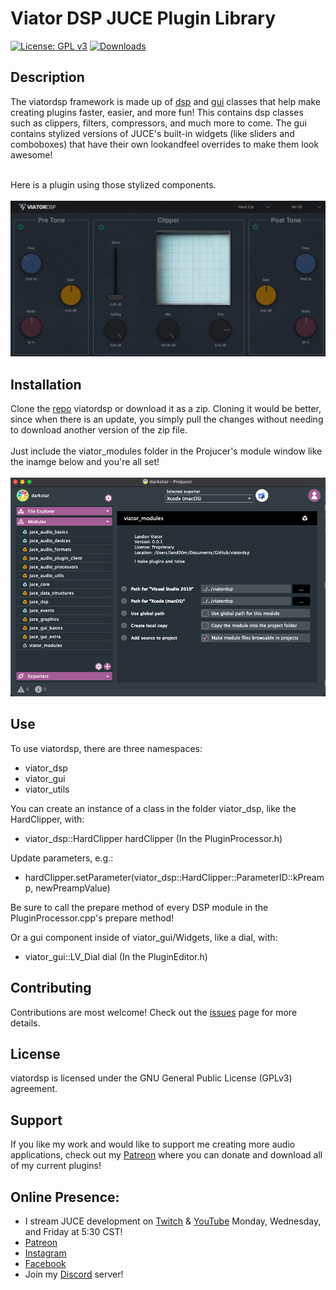 # Viator DSP JUCE Plugin Library
 [![License: GPL v3](https://img.shields.io/badge/License-GPLv3-brightgreen.svg)](https://www.gnu.org/licenses/gpl-3.0)
[![Downloads](https://img.shields.io/github/downloads/landonviator/viatordsp/total)](https://somsubhra.github.io/github-release-stats/?username=landonviator&repository=viatordsp&page=1&per_page=30)

## Description
The viatordsp framework is made up of [dsp](https://github.com/landonviator/viatordsp/tree/main/viator_modules/viator_dsp) and [gui](https://github.com/landonviator/viatordsp/tree/main/viator_modules/viator_gui) classes that help make creating plugins faster, easier, and more fun!
This contains dsp classes such as clippers, filters, compressors, and much more to come.
The gui contains stylized versions of JUCE's built-in widgets (like sliders and comboboxes) that have their own lookandfeel overrides to make them look awesome!

<br>Here is a plugin using those stylized components.<br><br>
![Pic](https://github.com/landonviator/viatordsp/blob/main/Assets/btclipper.png)

## Installation
Clone the [repo](https://github.com/landonviator/viatordsp) viatordsp or download it as a zip. Cloning it would be better, since when there is an update, you simply pull the changes without needing to download another version of the zip file.  
<br>Just include the viator_modules folder in the Projucer's module window like the inamge below and you're all set! <br><br>
![Pic](https://github.com/landonviator/viatordsp/blob/main/Assets/projucer.png)

## Use
To use viatordsp, there are three namespaces: 
- viator_dsp
- viator_gui
- viator_utils

You can create an instance of a class in the folder viator_dsp, like the HardClipper, with:
- viator_dsp::HardClipper hardClipper (In the PluginProcessor.h)

Update parameters, e.g.:
- hardClipper.setParameter(viator_dsp::HardClipper::ParameterID::kPreamp, newPreampValue)

Be sure to call the prepare method of every DSP module in the PluginProcessor.cpp's prepare method!

Or a gui component inside of viator_gui/Widgets, like a dial, with:
- viator_gui::LV_Dial dial (In the PluginEditor.h)

## Contributing
Contributions are most welcome! Check out the [issues](https://github.com/landonviator/viatordsp/issues) page for more details.

## License
viatordsp is licensed under the GNU General Public License (GPLv3) agreement.

## Support
If you like my work and would like to support me creating more audio applications, check out my [Patreon](https://www.patreon.com/ViatorDSP) where you can donate and download all of my current plugins!

## Online Presence:
- I stream JUCE development on [Twitch](https://www.twitch.tv/dr_bruisin) & [YouTube](https://www.youtube.com/channel/UCwEc_CsAk3ky7sX_yg6bSSg) Monday, Wednesday, and Friday at 5:30 CST!
- [Patreon](https://www.patreon.com/ViatorDSP) <br>
- [Instagram](https://www.instagram.com/viatordsp/) <br>
- [Facebook](https://www.facebook.com/Dr-Bruisin-109544051551604)<br>
- Join my [Discord](https://discord.gg/PgU3Dd8vxJ) server!
